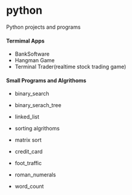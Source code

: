 # python

Python projects and programs


#### Termimal Apps
  + BankSoftware
  + Hangman Game
  + Terminal Trader(realtime stock trading game)


#### Small Programs and Algrithoms
  * binary_search
  * binary_serach_tree
  * linked_list
  * sorting algrithoms
    
  * matrix sort
  * credit_card
  * foot_traffic
  * roman_numerals
  * word_count
    



